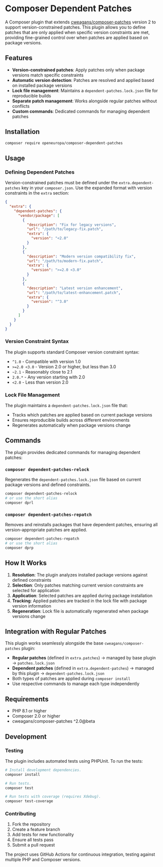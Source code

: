 # Composer Dependent Patches

A Composer plugin that extends [cweagans/composer-patches](https://github.com/cweagans/composer-patches) version 2 to support version-constrained patches. This plugin allows you to define patches that are only applied when specific version constraints are met, providing fine-grained control over when patches are applied based on package versions.

## Features

- **Version-constrained patches**: Apply patches only when package versions match specific constraints
- **Automatic version detection**: Patches are resolved and applied based on installed package versions
- **Lock file management**: Maintains a `dependent-patches.lock.json` file for reproducible builds
- **Separate patch management**: Works alongside regular patches without conflicts
- **Custom commands**: Dedicated commands for managing dependent patches

## Installation

```bash
composer require openeuropa/composer-dependent-patches
```

## Usage

### Defining Dependent Patches

Version-constrained patches must be defined under the `extra.dependent-patches` key in your `composer.json`. Use the expanded format with version constraints in the `extra` section:

```json
{
  "extra": {
    "dependent-patches": {
      "vendor/package": [
        {
          "description": "Fix for legacy versions",
          "url": "/path/to/legacy-fix.patch",
          "extra": {
            "version": "<2.0"
          }
        },
        {
          "description": "Modern version compatibility fix",
          "url": "/path/to/modern-fix.patch",
          "extra": {
            "version": ">=2.0 <3.0"
          }
        },
        {
          "description": "Latest version enhancement",
          "url": "/path/to/latest-enhancement.patch",
          "extra": {
            "version": "^3.0"
          }
        }
      ]
    }
  }
}
```

### Version Constraint Syntax

The plugin supports standard Composer version constraint syntax:

- `^1.0` - Compatible with version 1.0
- `>=2.0 <3.0` - Version 2.0 or higher, but less than 3.0
- `~2.1` - Reasonably close to 2.1
- `2.0.*` - Any version starting with 2.0
- `<2.0` - Less than version 2.0

### Lock File Management

The plugin maintains a `dependent-patches.lock.json` file that:
- Tracks which patches are applied based on current package versions
- Ensures reproducible builds across different environments
- Regenerates automatically when package versions change

## Commands

The plugin provides dedicated commands for managing dependent patches:

### `composer dependent-patches-relock`

Regenerates the `dependent-patches.lock.json` file based on current package versions and defined constraints.

```bash
composer dependent-patches-relock
# or use the short alias
composer dprl
```

### `composer dependent-patches-repatch`

Removes and reinstalls packages that have dependent patches, ensuring all version-appropriate patches are applied.

```bash
composer dependent-patches-repatch
# or use the short alias
composer dprp
```

## How It Works

1. **Resolution**: The plugin analyzes installed package versions against defined constraints
2. **Selection**: Only patches matching current version constraints are selected for application
3. **Application**: Selected patches are applied during package installation
4. **Tracking**: Applied patches are tracked in the lock file with package version information
5. **Regeneration**: Lock file is automatically regenerated when package versions change

## Integration with Regular Patches

This plugin works seamlessly alongside the base `cweagans/composer-patches` plugin:

- **Regular patches** (defined in `extra.patches`) → managed by base plugin → `patches.lock.json`
- **Dependent patches** (defined in `extra.dependent-patches`) → managed by this plugin → `dependent-patches.lock.json`
- Both types of patches are applied during `composer install`
- Use respective commands to manage each type independently

## Requirements

- PHP 8.1 or higher
- Composer 2.0 or higher
- cweagans/composer-patches ^2.0@beta

## Development

### Testing

The plugin includes automated tests using PHPUnit. To run the tests:

```bash
# Install development dependencies.
composer install

# Run tests.
composer test

# Run tests with coverage (requires Xdebug).
composer test-coverage
```

### Contributing

1. Fork the repository
2. Create a feature branch
3. Add tests for new functionality
4. Ensure all tests pass
5. Submit a pull request

The project uses GitHub Actions for continuous integration, testing against multiple PHP and Composer versions.
